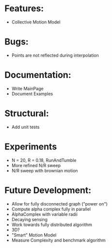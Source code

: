 # Features:
 - Collective Motion Model
 
# Bugs:
 - Points are not reflected during interpolation
 
 # Documentation:
 - Write MainPage
 - Document Examples
    
# Structural:
 - Add unit tests
 
 # Experiments
 - N = 20, R = 0.18, RunAndTumble
 - More refined N/R sweep
 - N/R sweep with brownian motion
 
 # Future Development:
 - Allow for fully disconnected graph ("power on")
 - Compute alpha complex fully in parallel
 - AlphaComplex with variable radii
 - Decaying sensing
 - Work towards fully distributed algorithm
 - 3D?
 - "Smart" Motion Model
 - Measure Complexity and benchmark algorithm
 